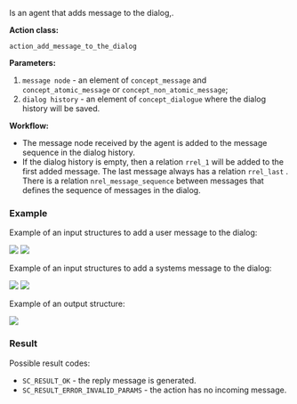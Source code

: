 Is an agent that adds message to the dialog,.

**Action class:**

`action_add_message_to_the_dialog`


**Parameters:**

1. `message node` - an element of `concept_message` and `concept_atomic_message` or `concept_non_atomic_message`;
2. `dialog history` - an element of `concept_dialogue` where the dialog history will be saved.

**Workflow:**

* The message node received by the agent is added to the message sequence in the dialog history. 
* If the dialog history is empty, then a relation `rrel_1` will be added to the first added message. The last message always has a relation `rrel_last` . There is a relation `nrel_message_sequence` between messages that defines the sequence of messages in the dialog. 

### Example

Example of an input structures to add a user message to the dialog:

<img src="../images/messageHistoryGenerationAgentUser.png"></img>
<img src="../images/messageHistoryGenerationAgentTestDialogUser.png"></img>

Example of an input structures to add a systems message to the dialog:

<img src="../images/messageHistoryGenerationAgentNika.png"></img>
<img src="../images/messageHistoryGenerationAgentTestDialogNika.png"></img>

Example of an output structure:

<img src="../images/messageHistoryGenerationAgentDialog.png"></img>

### Result

Possible result codes:
 
* `SC_RESULT_OK` - the reply message is generated.
* `SC_RESULT_ERROR_INVALID_PARAMS` - the action has no incoming message.
